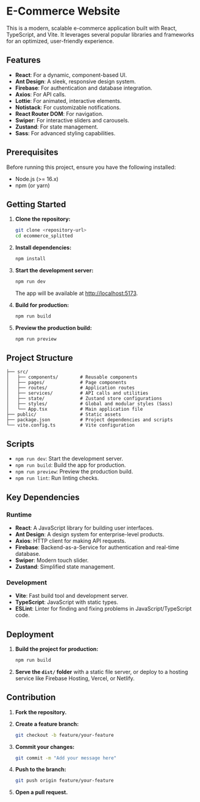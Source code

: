 # E-Commerce Website

This is a modern, scalable e-commerce application built with React, TypeScript, and Vite. It leverages several popular libraries and frameworks for an optimized, user-friendly experience.

## Features

- **React**: For a dynamic, component-based UI.
- **Ant Design**: A sleek, responsive design system.
- **Firebase**: For authentication and database integration.
- **Axios**: For API calls.
- **Lottie**: For animated, interactive elements.
- **Notistack**: For customizable notifications.
- **React Router DOM**: For navigation.
- **Swiper**: For interactive sliders and carousels.
- **Zustand**: For state management.
- **Sass**: For advanced styling capabilities.

## Prerequisites

Before running this project, ensure you have the following installed:

- Node.js (>= 16.x)
- npm (or yarn)

## Getting Started

1. **Clone the repository:**

   ```bash
   git clone <repository-url>
   cd ecommerce_splitted
   ```

2. **Install dependencies:**

   ```bash
   npm install
   ```

3. **Start the development server:**

   ```bash
   npm run dev
   ```

   The app will be available at [http://localhost:5173](http://localhost:5173).

4. **Build for production:**

   ```bash
   npm run build
   ```

5. **Preview the production build:**

   ```bash
   npm run preview
   ```

## Project Structure

```
├── src/
│   ├── components/        # Reusable components
│   ├── pages/             # Page components
│   ├── routes/            # Application routes
│   ├── services/          # API calls and utilities
│   ├── state/             # Zustand store configurations
│   ├── styles/            # Global and modular styles (Sass)
│   └── App.tsx            # Main application file
├── public/                # Static assets
├── package.json           # Project dependencies and scripts
└── vite.config.ts         # Vite configuration
```

## Scripts

- `npm run dev`: Start the development server.
- `npm run build`: Build the app for production.
- `npm run preview`: Preview the production build.
- `npm run lint`: Run linting checks.

## Key Dependencies

### Runtime

- **React**: A JavaScript library for building user interfaces.
- **Ant Design**: A design system for enterprise-level products.
- **Axios**: HTTP client for making API requests.
- **Firebase**: Backend-as-a-Service for authentication and real-time database.
- **Swiper**: Modern touch slider.
- **Zustand**: Simplified state management.

### Development

- **Vite**: Fast build tool and development server.
- **TypeScript**: JavaScript with static types.
- **ESLint**: Linter for finding and fixing problems in JavaScript/TypeScript code.

## Deployment

1. **Build the project for production:**

   ```bash
   npm run build
   ```

2. **Serve the `dist/` folder** with a static file server, or deploy to a hosting service like Firebase Hosting, Vercel, or Netlify.

## Contribution

1. **Fork the repository.**
2. **Create a feature branch:**

   ```bash
   git checkout -b feature/your-feature
   ```

3. **Commit your changes:**

   ```bash
   git commit -m "Add your message here"
   ```

4. **Push to the branch:**

   ```bash
   git push origin feature/your-feature
   ```

5. **Open a pull request.**

